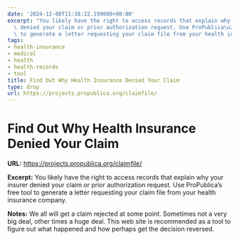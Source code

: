 ```yaml
---
date: '2024-12-08T11:38:22.199000+00:00'
excerpt: "You likely have the right to access records that explain why your insurer\
  \ denied your claim or prior authorization request. Use ProPublica\u2019s free tool\
  \ to generate a letter requesting your claim file from your health insurance company."
tags:
- health-insurance
- medical
- health
- health-records
- tool
title: Find Out Why Health Insurance Denied Your Claim
type: drop
url: https://projects.propublica.org/claimfile/
---
```


# Find Out Why Health Insurance Denied Your Claim

**URL:** https://projects.propublica.org/claimfile/

**Excerpt:** You likely have the right to access records that explain why your insurer denied your claim or prior authorization request. Use ProPublica’s free tool to generate a letter requesting your claim file from your health insurance company.

**Notes:**
We all will get a claim rejected at some point. Sometimes not a very big deal, other times a huge deal. This web site is recommended as a tool to figure out what happened and how perhaps get the decision reversed. 
